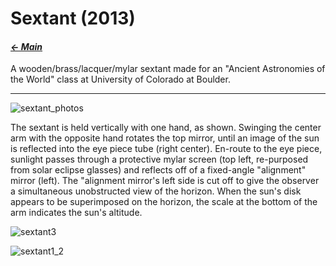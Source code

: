 # Sextant (2013)

#### _[&larr; Main](index.md)_

A wooden/brass/lacquer/mylar sextant made for an "Ancient Astronomies of the World" class at University of Colorado at Boulder.

---

![sextant_photos](https://github.com/user-attachments/assets/ec5bf9c6-dd60-4982-b582-adb192de8350)

The sextant is held vertically with one hand, as shown. Swinging the center arm with the opposite hand rotates the top mirror, until an image of the sun is reflected into the eye piece tube (right center). En-route to the eye piece, sunlight passes through a protective mylar screen (top left, re-purposed from solar eclipse glasses) and reflects off of a fixed-angle "alignment" mirror (left). The "alignment mirror's left side is cut off to give the observer a simultaneous unobstructed view of the horizon. When the sun's disk appears to be superimposed on the horizon, the scale at the bottom of the arm indicates the sun's altitude.

![sextant3](https://github.com/user-attachments/assets/257a114a-067f-4667-9c18-8c9fdcbd4833)

![sextant1_2](https://github.com/user-attachments/assets/c7e733c4-6a2c-42f3-9ef4-337279f99da3)


